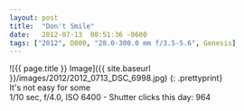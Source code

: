 ```yaml
---
layout: post
title:  "Don't Smile"
date:   2012-07-13  08:51:36 -0600
tags: ["2012", D800, "28.0-300.0 mm f/3.5-5.6", Genesis]
---
```

![{{ page.title }} Image]({{ site.baseurl }}/images/2012/2012_0713_DSC_6998.jpg)
{: .prettyprint}  
It's not easy for some  
1/10 sec, f/4.0, ISO 6400 - Shutter clicks this day: 964